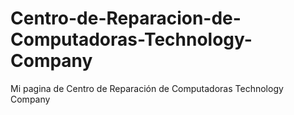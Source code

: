 # Centro-de-Reparacion-de-Computadoras-Technology-Company
Mi pagina de Centro de Reparación de Computadoras Technology Company
